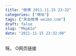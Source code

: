 ```yaml
---
title: "微博 2011.11.15 23:32"
categories: ["嘀咕"]
tags: ["来自微博 weibo.com"]
draft: false
slug: "MkpA1o"
date: "2011-11-15 23:32:00"
---
```


<p>呀。 O网页链接 ​​​​</p>
